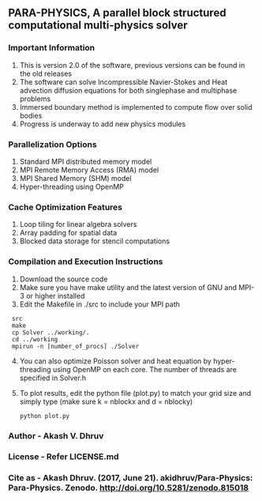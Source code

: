 ## PARA-PHYSICS, A parallel block structured computational multi-physics solver

### Important Information

 1. This is version 2.0 of the software, previous versions can be found in the old releases
 2. The software can solve Incompressible Navier-Stokes and Heat advection diffusion equations for both singlephase and multiphase problems
 3. Immersed boundary method is implemented to compute flow over solid bodies
 4. Progress is underway to add new physics modules

### Parallelization Options

 1. Standard MPI distributed memory model
 2. MPI Remote Memory Access (RMA) model
 3. MPI Shared Memory (SHM) model
 4. Hyper-threading using OpenMP

### Cache Optimization Features

 1. Loop tiling for linear algebra solvers
 2. Array padding for spatial data
 3. Blocked data storage for stencil computations

### Compilation and Execution Instructions

 1. Download the source code
 2. Make sure you have make utility and the latest version of GNU and MPI-3 or higher installed
 3. Edit the Makefile in ./src to include your MPI path

   ~~~terminal
	src
	make
	cp Solver ../working/.
	cd ../working
	mpirun -n [number_of_procs] ./Solver
   ~~~

 4. You can also optimize Poisson solver and heat equation by hyper-threading using OpenMP on each core. The number of threads are specified in Solver.h

 5. To plot results, edit the python file (plot.py) to match your grid size and simply type (make sure k = nblockx and d = nblocky)

	~~~terminal
	python plot.py
	~~~

### Author - Akash V. Dhruv
### License - Refer LICENSE.md
### Cite as - Akash Dhruv. (2017, June 21). akidhruv/Para-Physics: Para-Physics. Zenodo. http://doi.org/10.5281/zenodo.815018
